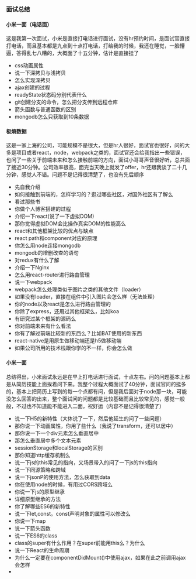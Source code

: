 ### 面试总结

#### 小米一面（电话面）
这是我第一次面试，小米是直接打电话进行面试，没有hr预约时间，是面试官直接打电话，而且基本都是九点到十点打电话，打给我的时候，我还在睡觉，一脸懵逼，答得乱七八糟的，大概面了十五分钟，估计是直接挂了

+ css动画属性
+ 说一下深拷贝与浅拷贝
+ 怎么实现深拷贝
+ ajax创建的过程
+ readyState状态码分别代表什么
+ git创建分支的命令，怎么把分支传到远程仓库
+ 箭头函数与普通函数的区别
+ mongodb怎么只获取到10条数据

#### 极熵数据
这是一家上海的公司，可能规模不是很大，但是hr人很好，面试官也很好，问的大多是项目或者react，node，webpack之类的，面试官还会给我指出一些错误，也问了一些关于前端未来和怎么接触前端的方向，面试小哥哥声音很好听，总共面了接近30分钟。公司效率很高，面完当天晚上就发了offer，hr还跟我谈了二十几分钟，感觉人不错。问题不是记得很清楚了，也没有先后顺序

+ 先自我介绍
+ 如何接触到前端的，怎样学习的？逛过哪些社区，对国外社区有了解么
+ 看过那些书
+ 你做个人博客搭建的过程
+ 介绍一下react(说了一下虚拟DOM)
+ 那你觉得虚拟DOM会比操作真实DOM的性能高么
+ react和其他框架比较的优点与缺点
+ react path和component对应的原理
+ 你怎么用node连接mongodb
+ mongodb的增删改查的语句
+ 对redux有什么了解
+ 介绍一下Nginx
+ 怎么用react-router进行路由管理
+ 说一下webpack
+ webpack怎么处理类似于图片之类的其他文件（loader）
+ 如果没有loader，直接在组件中引入图片会怎么样（无法处理）
+ 你的node以及react是怎么进行路由管理的
+ 你除了express，还用过其他框架么，比如koa
+ 有研究过某个框架的源码么
+ 你对前端未来有什么看法
+ 你有了解过前端比较新的东西么？比如BAT使用的新东西
+ react-native是用原生做移动端还是h5做移动端
+ 如果公司所用的技术栈跟你学的不一样，你会怎么做

#### 小米一面
总结得出，小米面试永远是在早上打电话进行面试，十点左右。问的问题基本上都是从简历技能上面挨着问下来。我整个过程大概面试了40分钟，面试官问的挺多的，基本上把简历上写到的每一个点都有问，但是我后面对于node那一块，可能没怎么回答的出来，整个面试问的问题都是比较基础而且比较常见的，感觉一般般，不过也不知道能不能进入二面，祝好运（内容不是记得很清楚了）

+ 说一下H5的新特性（大体说了一下，然后他延生的问了一些问题）
+ 那你说一下动画属性，你用了些什么（我说了transform，还可以居中）
+ 那你说一下一个div元素怎么垂直居中
+ 那怎么垂直居中多个文本元素
+ sessionStorage和localStorage的区别
+ 那你知道http缓存机制么
+ 说一下js的this常见的指向，又场景带入的问了一下js的this指向
+ 说一下同源策略和跨域
+ 说一下jsonP的使用方法，怎么获取到data
+ 你在使用node的时候，有用过CORS跨域么
+ 你说一下js的原型继承
+ 详细原型继承的方法
+ 你了解哪些ES6的新特性
+ 说一下let,const。const声明对象的属性可以修改么
+ 你说一下map
+ 说一下箭头函数
+ 说一下ES6的class
+ class的super有什么作用？在super前能用this么？为什么
+ 说一下React的生命周期
+ 为什么一定要在componentDidMount()中使用ajax，如果在此之前调用ajax会怎样
+ 